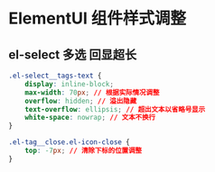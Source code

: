 # ElementUI 组件样式调整

## el-select 多选 回显超长

```css
.el-select__tags-text {
    display: inline-block;
    max-width: 70px; // 根据实际情况调整
    overflow: hidden; // 溢出隐藏
    text-overflow: ellipsis; // 超出文本以省略号显示
    white-space: nowrap; // 文本不换行
}

.el-tag__close.el-icon-close {
    top: -7px; // 清除下标的位置调整
}
```
